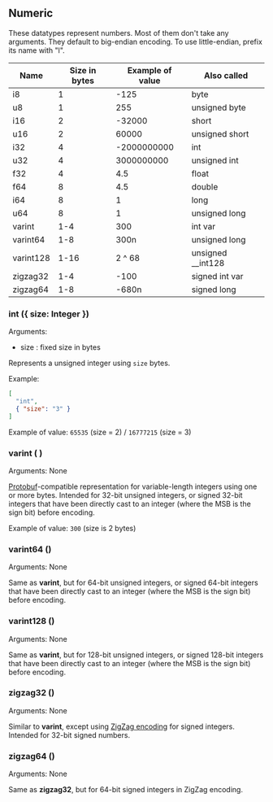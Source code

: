 ## Numeric

These datatypes represent numbers. Most of them don't take any arguments.
They default to big-endian encoding. To use little-endian, prefix its name with "l".

| Name    | Size in bytes | Example of value    | Also called                  |
| ---     | ---           | ---                 | ---                          |
| i8      | 1             | -125                | byte                         |
| u8      | 1             | 255                 | unsigned byte                |
| i16     | 2             | -32000              | short                        | 
| u16     | 2             | 60000               | unsigned short               |
| i32     | 4             | -2000000000         | int                          |
| u32     | 4             | 3000000000          | unsigned int                 |
| f32     | 4             | 4.5                 | float                        |
| f64     | 8             | 4.5                 | double                       |
| i64     | 8             | 1                   | long                         |
| u64     | 8             | 1                   | unsigned long                |
| varint  | 1-4           | 300                 | int var                      |
| varint64 | 1-8           | 300n                | unsigned long                |
| varint128 | 1-16         | 2 ^ 68              | unsigned __int128            |
| zigzag32 | 1-4           | -100                | signed int var               |
| zigzag64 | 1-8           | -680n               | signed long                  |

### **int** ({ size: Integer })
Arguments:
* size : fixed size in bytes

Represents a unsigned integer using `size` bytes.

Example:
```json
[
  "int",
  { "size": "3" }
]
```
Example of value: `65535` (size = 2) / `16777215` (size = 3)

### **varint** ( )
Arguments: None

[Protobuf](https://developers.google.com/protocol-buffers/docs/encoding#varints)-compatible representation for variable-length integers using one or more bytes. Intended for 32-bit unsigned integers, or signed 32-bit integers that have been directly cast to an integer (where the MSB is the sign bit) before encoding.

Example of value: `300` (size is 2 bytes)

### **varint64** ()
Arguments: None

Same as **varint**, but for 64-bit unsigned integers, or signed 64-bit integers that have been directly cast to an integer (where the MSB is the sign bit) before encoding.

### **varint128** ()
Arguments: None

Same as **varint**, but for 128-bit unsigned integers, or signed 128-bit integers that have been directly cast to an integer (where the MSB is the sign bit) before encoding.

### **zigzag32** ()
Arguments: None

Similar to **varint**, except using [ZigZag encoding](https://protobuf.dev/programming-guides/encoding/#signed-ints) for signed integers. Intended for 32-bit signed numbers.

### **zigzag64** ()
Arguments: None

Same as **zigzag32**, but for 64-bit signed integers in ZigZag encoding.
